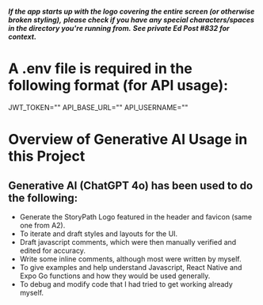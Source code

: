 ***If the app starts up with the logo covering the entire screen (or otherwise broken styling),***
***please check if you have any special characters/spaces in the directory you're running from.***
***See private Ed Post #832 for context.***

# A .env file is required in the following format (for API usage):
JWT_TOKEN=""
API_BASE_URL=""
API_USERNAME=""


# Overview of Generative AI Usage in this Project

## Generative AI (ChatGPT 4o) has been used to do the following:
* Generate the StoryPath Logo featured in the header and favicon (same one from A2).
* To iterate and draft styles and layouts for the UI.
* Draft javascript comments, which were then manually verified and edited for accuracy.
* Write some inline comments, although most were written by myself.
* To give examples and help understand Javascript, React Native and Expo Go functions and how they would be used generally.
* To debug and modify code that I had tried to get working already myself.
